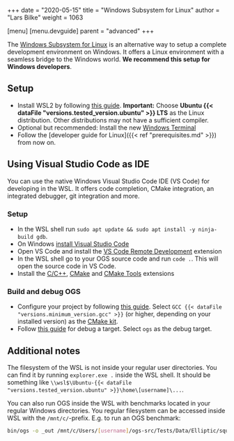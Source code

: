 +++
date = "2020-05-15"
title = "Windows Subsystem for Linux"
author = "Lars Bilke"
weight = 1063

[menu]
  [menu.devguide]
    parent = "advanced"
+++

The [Windows Subsystem for Linux](https://en.wikipedia.org/wiki/Windows_Subsystem_for_Linux) is an alternative way to setup a complete development environment on Windows. It offers a Linux environment with a seamless bridge to the Windows world. **We recommend this setup for Windows developers**.

## Setup

- Install WSL2 by following [this guide](https://docs.microsoft.com/en-us/windows/wsl/install-win10). **Important:** Choose **Ubuntu {{< dataFile "versions.tested_version.ubuntu" >}} LTS** as the Linux distribution. Other distributions may not have a sufficient compiler.
- Optional but recommended: Install the new [Windows Terminal](https://docs.microsoft.com/en-us/windows/terminal/get-started)
- Follow the [developer guide for Linux]({{< ref "prerequisites.md" >}}) from now on.

## Using Visual Studio Code as IDE

You can use the native Windows Visual Studio Code IDE (VS Code) for developing in the WSL. It offers code completion, CMake integration, an integrated debugger, git integration and more.

### Setup

- In the WSL shell run `sudo apt update && sudo apt install -y ninja-build gdb`.
- On Windows [install Visual Studio Code](https://code.visualstudio.com/docs/setup/windows)
- Open VS Code and install the [VS Code Remote Development](https://marketplace.visualstudio.com/items?itemName=ms-vscode-remote.vscode-remote-extensionpack) extension
- In the WSL shell go to your OGS source code and run `code .`. This will open the source code in VS Code.
- Install the [C/C++](https://marketplace.visualstudio.com/items?itemName=ms-vscode.cpptools), [CMake](https://marketplace.visualstudio.com/items?itemName=twxs.cmake) and [CMake Tools](https://marketplace.visualstudio.com/items?itemName=ms-vscode.cmake-tools) extensions

### Build and debug OGS

- Configure your project by following [this guide](https://vector-of-bool.github.io/docs/vscode-cmake-tools/getting_started.html#configuring-your-project). Select `GCC {{< dataFile "versions.minimum_version.gcc" >}}` (or higher, depending on your installed version) as the [CMake kit](https://vector-of-bool.github.io/docs/vscode-cmake-tools/kits.html#kits).
- Follow [this guide](https://vector-of-bool.github.io/docs/vscode-cmake-tools/debugging.html#selecting-a-launch-target) for debug a target. Select `ogs` as the debug target.

## Additional notes

The filesystem of the WSL is not inside your regular user directories. You can find it by running `explorer.exe .` inside the WSL shell. It should be something like `\\wsl$\Ubuntu-{{< dataFile "versions.tested_version.ubuntu" >}}\home\[username]\...`.

You can also run OGS inside the WSL with benchmarks located in your regular Windows directories. You regular filesystem can be accessed inside WSL with the `/mnt/c/`-prefix. E.g. to run an OGS benchmark:

```bash
bin/ogs -o _out /mnt/c/Users/[username]/ogs-src/Tests/Data/Elliptic/square_1x1_SteadyStateDiffusion/square_1e0.prj
```
